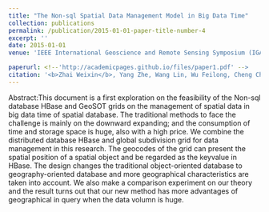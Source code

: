 ```yaml
---
title: "The Non-sql Spatial Data Management Model in Big Data Time"
collection: publications
permalink: /publication/2015-01-01-paper-title-number-4
excerpt: ''
date: 2015-01-01
venue: 'IEEE International Geoscience and Remote Sensing Symposium (IGARSS)'

paperurl: <!--'http://academicpages.github.io/files/paper1.pdf' -->
citation: '<b>Zhai Weixin</b>, Yang Zhe, Wang Lin, Wu Feilong, Cheng Chengqi. The non-sql spatial data management model in big data time[C]. proceedings of the 2015 <i>IEEE International Geoscience and Remote Sensing Symposium (IGARSS)</i>, 2015. IEEE.'
---
```



<!--This paper is about the number 1. The number 2 is left for future work.-->
Abstract:This document is a first exploration on the feasibility of the Non-sql database HBase and GeoSOT grids on the management of spatial data in big data time of spatial database. The traditional methods to face the challenge is mainly on the downward expanding; and the consumption of time and storage space is huge, also with a high price. We combine the distributed database HBase and global subdivision grid for data management in this research. The geocodes of the grid can present the spatial position of a spatial object and be regarded as the keyvalue in HBase. The design changes the traditional object-oriented database to geography-oriented database and more geographical characteristics are taken into account. We also make a comparison experiment on our theory and the result turns out that our new method has more advantages of geographical in query when the data volumn is huge.
<!--[Download paper here](http://academicpages.github.io/files/paper1.pdf)-->

<!--Recommended citation: Zhai W, Cheng C. Vagueness in spatial data: A grid-coding approach[C]. proceedings of the 2014 IEEE Geoscience and Remote Sensing Symposium, 2014. IEEE.-->
